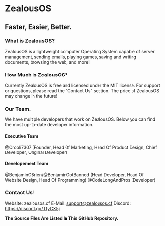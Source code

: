 # ZealousOS 
## Faster, Easier, Better.

### What is ZealousOS?
ZealousOS is a lightweight computer Operating System capable of server management, sending emails, playing games, saving and writing documents, browsing the web, and more! 

### How Much is ZealousOS?
Currently ZealousOS is free and licensed under the MIT license. For support or questions, please read the "Contact Us" section. The price of ZealousOS may change in the future!

### Our Team.
We have multiple developers that work on ZealousOS. Below you can find the most up-to-date developer information.
#### Executive Team
@Crcoli7307 (Founder, Head Of Marketing, Head Of Product Design, Chief Developer, Original Developer)
#### Developement Team
@BenjaminOBrien/@BenjaminGotBanned (Head Developer, Head Of Website Design, Head Of Programming)
@CodeLongAndPros (Developer)

### Contact Us!

Website: zealousos.cf
E-Mail: support@zealousos.cf
Discord: https://discord.gg/TfyCX5j

**The Source Files Are Listed In This GitHub Repository.**
